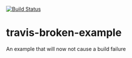 [![Build Status](https://travis-ci.org/rene-springmann/travis-broken-example.svg?branch=master)](https://travis-ci.org/rene-springmann/travis-broken-example)
# travis-broken-example

An example that will now not cause a build failure
